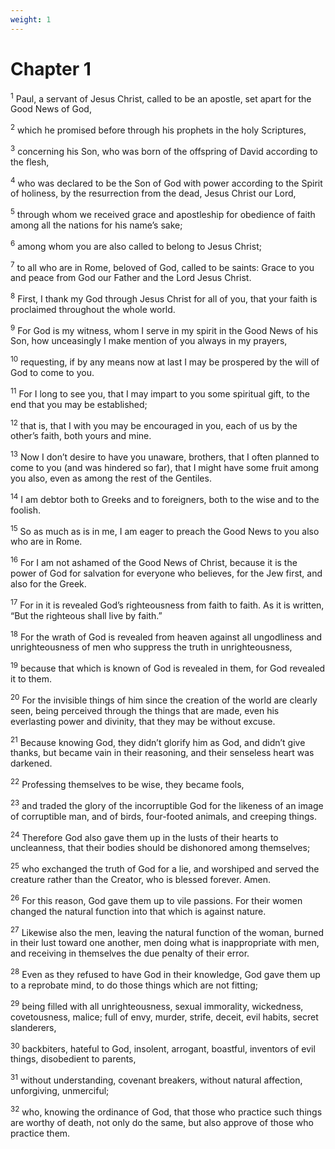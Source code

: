 ```yaml
---
weight: 1
---
```


# Chapter 1

<sup>1</sup> Paul, a servant of Jesus Christ, called to be an apostle, set apart for the Good News of God, 

<sup>2</sup> which he promised before through his prophets in the holy Scriptures, 

<sup>3</sup> concerning his Son, who was born of the offspring of David according to the flesh, 

<sup>4</sup> who was declared to be the Son of God with power according to the Spirit of holiness, by the resurrection from the dead, Jesus Christ our Lord, 

<sup>5</sup> through whom we received grace and apostleship for obedience of faith among all the nations for his name’s sake; 

<sup>6</sup> among whom you are also called to belong to Jesus Christ; 

<sup>7</sup> to all who are in Rome, beloved of God, called to be saints: Grace to you and peace from God our Father and the Lord Jesus Christ. 

<sup>8</sup> First, I thank my God through Jesus Christ for all of you, that your faith is proclaimed throughout the whole world. 

<sup>9</sup> For God is my witness, whom I serve in my spirit in the Good News of his Son, how unceasingly I make mention of you always in my prayers, 

<sup>10</sup> requesting, if by any means now at last I may be prospered by the will of God to come to you. 

<sup>11</sup> For I long to see you, that I may impart to you some spiritual gift, to the end that you may be established; 

<sup>12</sup> that is, that I with you may be encouraged in you, each of us by the other’s faith, both yours and mine. 

<sup>13</sup> Now I don’t desire to have you unaware, brothers, that I often planned to come to you (and was hindered so far), that I might have some fruit among you also, even as among the rest of the Gentiles. 

<sup>14</sup> I am debtor both to Greeks and to foreigners, both to the wise and to the foolish. 

<sup>15</sup> So as much as is in me, I am eager to preach the Good News to you also who are in Rome. 

<sup>16</sup> For I am not ashamed of the Good News of Christ, because it is the power of God for salvation for everyone who believes, for the Jew first, and also for the Greek. 

<sup>17</sup> For in it is revealed God’s righteousness from faith to faith. As it is written, “But the righteous shall live by faith.” 

<sup>18</sup> For the wrath of God is revealed from heaven against all ungodliness and unrighteousness of men who suppress the truth in unrighteousness, 

<sup>19</sup> because that which is known of God is revealed in them, for God revealed it to them. 

<sup>20</sup> For the invisible things of him since the creation of the world are clearly seen, being perceived through the things that are made, even his everlasting power and divinity, that they may be without excuse. 

<sup>21</sup> Because knowing God, they didn’t glorify him as God, and didn’t give thanks, but became vain in their reasoning, and their senseless heart was darkened. 

<sup>22</sup> Professing themselves to be wise, they became fools, 

<sup>23</sup> and traded the glory of the incorruptible God for the likeness of an image of corruptible man, and of birds, four-footed animals, and creeping things. 

<sup>24</sup> Therefore God also gave them up in the lusts of their hearts to uncleanness, that their bodies should be dishonored among themselves; 

<sup>25</sup> who exchanged the truth of God for a lie, and worshiped and served the creature rather than the Creator, who is blessed forever. Amen. 

<sup>26</sup> For this reason, God gave them up to vile passions. For their women changed the natural function into that which is against nature. 

<sup>27</sup> Likewise also the men, leaving the natural function of the woman, burned in their lust toward one another, men doing what is inappropriate with men, and receiving in themselves the due penalty of their error. 

<sup>28</sup> Even as they refused to have God in their knowledge, God gave them up to a reprobate mind, to do those things which are not fitting; 

<sup>29</sup> being filled with all unrighteousness, sexual immorality, wickedness, covetousness, malice; full of envy, murder, strife, deceit, evil habits, secret slanderers, 

<sup>30</sup> backbiters, hateful to God, insolent, arrogant, boastful, inventors of evil things, disobedient to parents, 

<sup>31</sup> without understanding, covenant breakers, without natural affection, unforgiving, unmerciful; 

<sup>32</sup> who, knowing the ordinance of God, that those who practice such things are worthy of death, not only do the same, but also approve of those who practice them. 



